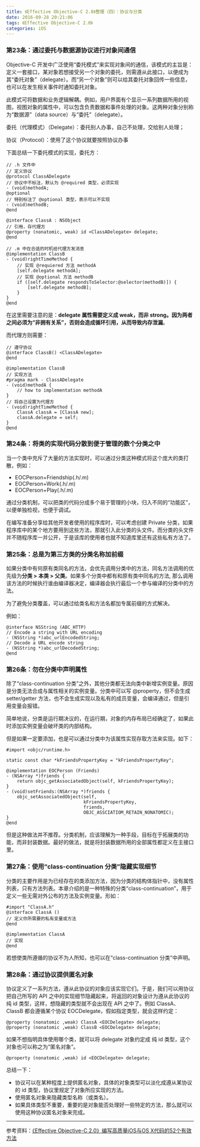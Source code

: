 ```yaml
---
title: 《Effective Objective-C 2.0》整理（四）：协议与分类
date: 2016-09-28 20:21:06
tags: 《Effective Objective-C 2.0》
categories: iOS
---
```


### 第23条：通过委托与数据源协议进行对象间通信
Objective-C 开发中广泛使用“委托模式”来实现对象间的通信，该模式的主旨是：定义一套接口，某对象若想接受另一个对象的委托，则需遵从此接口，以便成为其“委托对象”（delegate）。而“另一个对象”则可以给其委托对象回传一些信息，也可以在发生相关事件时通知委托对象。

此模式可将数据和业务逻辑解耦。例如，用户界面有个显示一系列数据所用的视图，视图对象的属性中，可以包含负责数据和事件处理的对象。这两种对象分别称为“数据源”（data source）与“委托”（delegate）。

<!--more-->

委托（代理模式）（Delegate）：委托别人办事，自己不处理，交给别人处理；

协议（Protocol）：使用了这个协议就要按照协议办事

下面总结一下委托模式的实现，委托方：

```
// .h 文件中
// 定义协议
@protocol ClassADelegate
// 协议中不标注，默认为 @required 类型，必须实现
- (void)methodA;
@optional
// 特别标注了 @optional 类型，表示可以不实现
- (void)methodB;
@end

@interface ClassA : NSObject
// 引用，存代理方
@property (nonatomic, weak) id <ClassADelegate> delegate;
@end

// .m 中在合适的时机给代理方发消息
@implementation ClassB
- (void)rightTimeMethod {
    // 实现 @requiered 方法 methodA
    [self.delegate methodA];
    // 实现 @optional 方法 methodB
    if ([self.delegate respondsToSelector:@selector(methodB)]) {
        [self.delegate methodB];
    }
}
@end
```

在这里需要注意的是：**delegate 属性需要定义成 weak，而非 strong。因为两者之间必须为“非拥有关系”，否则会造成循环引用，从而导致内存泄漏**。

而代理方则需要：

```
// 遵守协议
@interface ClassB() <ClassADelegate>
@end

@implementation ClassB
// 实现方法
#pragma mark - ClassADelegate
- (void)methodA {
    // how to implementation methodA
}
// 将自己设置为代理方
- (void)rightTimeMethod {
	ClassA classA = [ClassA new];
	classA.delegate = self;
}
@end
```



### 第24条：将类的实现代码分散到便于管理的数个分类之中

当一个类中充斥了大量的方法实现时，可以通过分类这种模式将这个庞大的类打散，例如：

- EOCPerson+Friendship(.h/.m)
- EOCPerson+Work(.h/.m)
- EOCPerson+Play(.h/.m)

通过分类机制，可以把类的代码分成多个易于管理的小块，归入不同的“功能区”，以便单独检视，也便于调试。

在编写准备分享给其他开发者使用的程序库时，可以考虑创建 Private 分类，如果程序库中的某个地方要用到这些方法，那就引入此分类的头文件。而分类的头文件并不随程序库一并公开，于是该库的使用者也就不知道库里还有这些私有方法了。



### 第25条：总是为第三方类的分类名称加前缀

如果分类中有何原有类同名的方法，会优先调用分类中的方法，同名方法调用的优先级为**分类 > 本类 > 父类**。如果多个分类中都有和原有类中同名的方法, 那么调用该方法的时候执行谁由编译器决定，编译器会执行最后一个参与编译的分类中的方法。

为了避免分类覆盖，可以通过给类名和方法名都加专属前缀的方式解决。

例如：

```
@interface NSString (ABC_HTTP)
// Encode a string with URL encoding
- (NSString *)abc_urlEncodedString;
// Decode a URL encode string
- (NSString *)abc_urlDecodedString;
@end
```



### 第26条：勿在分类中声明属性

除了“class-continuation 分类”之外，其他分类都无法向类中新增实例变量。原因是分类无法合成与属性相关的实例变量。分类中可以写 @property，但不会生成 setter/getter 方法，也不会生成实现以及私有的成员变量，会编译通过，但是引用变量会报错。

简单地说，分类是运行期决议的，在运行期，对象的内存布局已经确定了，如果此时添加实例变量会破坏类的内部结构。

但是如果一定要添加，也是可以通过分类中为该属性实现存取方法来实现。如下：

```
#import <objc/runtime.h>

static const char *kFriendsPropertyKey = "kFriendsPropertyKey";

@implementation EOCPerson (Friends)
- (NSArray *)friends {
    return objc_getAssociatedObject(self, kFriendsPropertyKey);
}
- (void)setFriends:(NSArray *)friends {
    objc_setAssociatedObject(self,
                             kFriendsPropertyKey,
                             friends,
                             OBJC_ASSCIATIOM_RETAIN_NONATOMIC);
}
@end
```

但是这种做法并不推荐。分类机制，应该理解为一种手段，目标在于拓展类的功能，而非封装数据。最好的做法，就是将封装数据所用的全部属性都定义在主接口里。

### 第27条：使用“class-continuation 分类”隐藏实现细节

分类的主要作用是为已经存在的类添加方法，因为分类的结构体指针中，没有属性列表，只有方法列表。本章介绍的是一种特殊的分类“class-continuation”，用于定义一些无需对外公布的方法及实例变量。形如：

```
#import "ClassA.h"
@interface ClassA ()
// 定义你所需要的私有变量或方法
@end

@implementation ClassA
// 实现
@end
```

若想使类所遵循的协议不为人所知，也可以在“class-continuation 分类”中声明。



### 第28条：通过协议提供匿名对象

协议定义了一系列方法，遵从此协议的对象应该实现它们。于是，我们可以用协议把自己所写的 API 之中的实现细节隐藏起来，将返回的对象设计为遵从此协议的纯 id 类型，这样，想隐藏的类型就不会出现在 API 之中了。例如 ClassA、ClassB 都会遵循某个协议 EOCDelegate，假如指定类型，就会这样约定：

```
@property (nonatomic ,weak) ClassA <EOCDelegate> delegate;
@property (nonatomic ,weak) ClassB <EOCDelegate> delegate;
```

如果不想指明具体使用哪个类，就可以将 delegate 对象约定成 纯 id 类型，这个对象也可以称之为“匿名对象”。

```
@property (nonatomic ,weak) id <EOCDelegate> delegate;
```

总结一下：

- 协议可以在某种程度上提供匿名对象，具体的对象类型可以淡化成遵从某协议的 id 类型，协议里规定了对象所应实现的方法。
- 使用匿名对象来隐藏类型名称（或类名）。
- 如果具体类型不重要，重要的是对象能否处理好一些特定的方法，那么就可以使用这种协议匿名对象来完成。



---

参考资料：[《Effective Objective-C 2.0》编写高质量iOS与OS X代码的52个有效方法](https://book.douban.com/subject/25829244/)